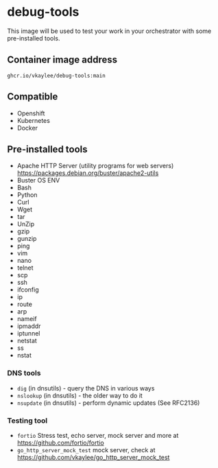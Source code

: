 # debug-tools
This image will be used to test your work in your orchestrator with some pre-installed tools.
## Container image address
```
ghcr.io/vkaylee/debug-tools:main
```

## Compatible

- Openshift
- Kubernetes
- Docker

## Pre-installed tools
- Apache HTTP Server (utility programs for web servers) https://packages.debian.org/buster/apache2-utils
- Buster OS ENV
- Bash
- Python
- Curl
- Wget
- tar
- UnZip
- gzip
- gunzip
- ping
- vim
- nano
- telnet
- scp
- ssh
- ifconfig
- ip
- route
- arp
- nameif
- ipmaddr
- iptunnel
- netstat
- ss
- nstat
### DNS tools
- `dig` (in dnsutils) - query the DNS in various ways
- `nslookup` (in dnsutils) - the older way to do it
- `nsupdate` (in dnsutils) - perform dynamic updates (See RFC2136)
### Testing tool
- `fortio` Stress test, echo server, mock server and more at https://github.com/fortio/fortio
- `go_http_server_mock_test` mock server, check at https://github.com/vkaylee/go_http_server_mock_test
